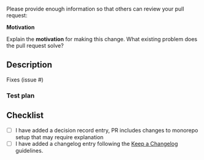 Please provide enough information so that others can review your pull request:

**Motivation**

Explain the **motivation** for making this change. What existing problem does the pull request solve?

## Description

Fixes (issue #)

<!--
Please include a summary of what you want to achieve in this pull request. Remember to indicate the affected package(s).
-->

### Test plan

<!-- Describe the steps to test this change so that a reviewer can verify it. -->

## Checklist

<!--- Please, make sure that when doing "Squash and rebase" or "Rebase and merge", the commit adheres to [conventional commits](https://github.com/Shopify/react-native-packages/blob/main/.github/CONTRIBUTING.md#conventional-commits) guideline -->
- [ ] I have added a decision record entry, PR includes changes to monorepo setup that may require explanation
- [ ] I have added a changelog entry following the [Keep a Changelog](http://keepachangelog.com/en/1.0.0/) guidelines.
